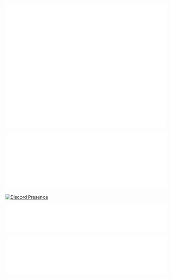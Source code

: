![METRICS](github-metrics.svg) 

![METRICS2](metrics.plugin.languages.details.svg) 

[![Discord Presence](https://lanyard.cnrad.dev/api/569329786334216228)](https://discord.com/users/569329786334216228)

![METRICS3](metrics.plugin.languages.recent.svg)

![METRICS4](metrics.plugin.habits.facts.svg)
